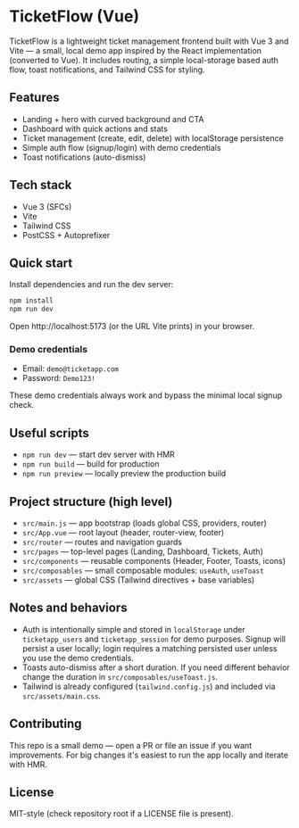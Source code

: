 # TicketFlow (Vue)

TicketFlow is a lightweight ticket management frontend built with Vue 3 and Vite — a small, local demo app inspired by the React implementation (converted to Vue). It includes routing, a simple local-storage based auth flow, toast notifications, and Tailwind CSS for styling.

## Features

- Landing + hero with curved background and CTA
- Dashboard with quick actions and stats
- Ticket management (create, edit, delete) with localStorage persistence
- Simple auth flow (signup/login) with demo credentials
- Toast notifications (auto-dismiss)

## Tech stack

- Vue 3 (SFCs)
- Vite
- Tailwind CSS
- PostCSS + Autoprefixer

## Quick start

Install dependencies and run the dev server:

```bash
npm install
npm run dev
```

Open http://localhost:5173 (or the URL Vite prints) in your browser.

### Demo credentials

- Email: `demo@ticketapp.com`
- Password: `Demo123!`

These demo credentials always work and bypass the minimal local signup check.

## Useful scripts

- `npm run dev` — start dev server with HMR
- `npm run build` — build for production
- `npm run preview` — locally preview the production build

## Project structure (high level)

- `src/main.js` — app bootstrap (loads global CSS, providers, router)
- `src/App.vue` — root layout (header, router-view, footer)
- `src/router` — routes and navigation guards
- `src/pages` — top-level pages (Landing, Dashboard, Tickets, Auth)
- `src/components` — reusable components (Header, Footer, Toasts, icons)
- `src/composables` — small composable modules: `useAuth`, `useToast`
- `src/assets` — global CSS (Tailwind directives + base variables)

## Notes and behaviors

- Auth is intentionally simple and stored in `localStorage` under `ticketapp_users` and `ticketapp_session` for demo purposes. Signup will persist a user locally; login requires a matching persisted user unless you use the demo credentials.
- Toasts auto-dismiss after a short duration. If you need different behavior change the duration in `src/composables/useToast.js`.
- Tailwind is already configured (`tailwind.config.js`) and included via `src/assets/main.css`.

## Contributing

This repo is a small demo — open a PR or file an issue if you want improvements. For big changes it's easiest to run the app locally and iterate with HMR.

## License

MIT-style (check repository root if a LICENSE file is present).
